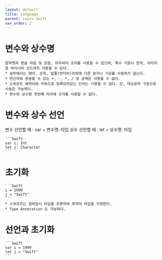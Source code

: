 ```yaml
---
layout: default
title: Language
parent: Learn Swift
nav_order: 2
---
```


# 변수와 상수명

    알파벳과 한글 자음 및 모음, 아라비아 숫자를 사용할 수 있으며, 특수 기호나 한자, 이미지용 바이너리 코드까지 사용할 수 있다.
    * 실무에서는 영어, 숫자, 밑줄(언더바)이외에 다른 문자나 기호를 사용하지 않는다.
    * 연산자와 혼동할 수 있는 +, -, *, / 및 공백은 사용할 수 없다.
    * 스위프트 예약어와 키워드로 등록되어있는 단어는 사용할 수 없다. 단, 대소문자 구분으로 사용은 가능하다.
    * 변수와 상수명 첫번째 자리에 숫자를 사용할 수 없다.


# 변수와 상수 선언

변수 선언할 때 : var + 변수명: 타입
상수 선언할 때 : let + 상수명: 타입

    ```Swift
    var i: Int
    let j: Character
    ```

# 초기화

    ```Swift
    i = 1999
    j = "Swift"
    ```
    * 스위프트는 컴파일시 타입을 추론하여 최적의 타입을 지정한다.
    * Type Annotation 도 가능하다.

# 선언과 초기화

    ```Swift
    var i = 1999
    let j = "Swift"
    ```
